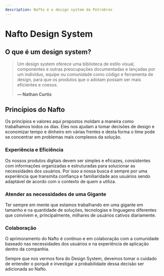 ```yaml
---
description: Nafto é o design system da Petrobras
---
```


# Nafto Design System

## O que é um design system?

> Um design system  oferece uma biblioteca de estilo visual, componentes e outras preocupações documentadas e lançadas por um indivíduo, equipe ou comunidade como código e ferramenta de design, para que os produtos que o adotam possam ser mais eficientes e coesos.
>
> **— Nathan Curtis**

## Princípios do Nafto

Os princípios e valores aqui propostos moldam a maneira como trabalhamos todos os dias. Eles nos ajudam a tomar decisões de design e economizar tempo e dinheiro em várias frentes e desta forma o time pode se concentrar em problemas mais complexos da solução.

### Experiência e Eficiência

Os nossos produtos digitais devem ser simples e eficazes, consistentes com informações organizadas e estruturadas para solucionar as necessidades dos usuários. Por isso a nossa busca é sempre por uma experiência que transmita confiança e familiaridade aos usuários sendo adaptável de acordo com o contexto de quem a utiliza.

### Atender as necessidades de uma Gigante

Ter sempre em mente que estamos trabalhando em uma gigante em tamanho e na quantidade de soluções, tecnologias e linguagens diferentes que convivem e, principalmente, milhares de usuários cativos diariamente.

### Colaboração

O aprimoramento do Nafto é contínuo e em colaboração com a comunidade baseado nas necessidades dos usuários e na experiência de aplicação dentro da companhia.

Sempre que nos vermos fora do Design System, devemos tomar o cuidado de entender o porquê e investigar a probabilidade dessa decisão ser adicionada ao Nafto.
